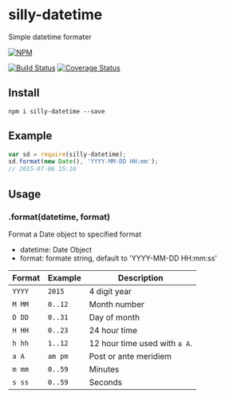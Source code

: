 # silly-datetime

Simple datetime formater

[![NPM](https://nodei.co/npm/silly-datetime.png?compact=true)](https://nodei.co/npm/silly-datetime/)

[![Build Status](https://travis-ci.org/csbun/silly-datetime.svg)](https://travis-ci.org/csbun/silly-datetime)
[![Coverage Status](https://coveralls.io/repos/csbun/silly-datetime/badge.svg?branch=master&service=github)](https://coveralls.io/github/csbun/silly-datetime?branch=master)

## Install

```
npm i silly-datetime --save
```

## Example

```javascript
var sd = require(silly-datetime);
sd.format(new Date(), 'YYYY-MM-DD HH:mm');
// 2015-07-06 15:10
```

## Usage

### .format(datetime, format)

Format a Date object to specified format

- datetime: Date Object
- format: formate string, default to 'YYYY-MM-DD HH:mm:ss'

Format | Example | Description
------ | ------- | -----------
`YYYY` | `2015`  | 4 digit year
`M MM` | `0..12` | Month number
`D DD` | `0..31` | Day of month
`H HH` | `0..23` | 24 hour time
`h hh` | `1..12` | 12 hour time used with `a A`.
`a A`  | `am pm` | Post or ante meridiem
`m mm` | `0..59` | Minutes
`s ss` | `0..59` | Seconds
